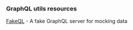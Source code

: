 ### GraphQL utils resources

[FakeQL](https://fakeql.com/) - A fake GraphQL server for mocking data
